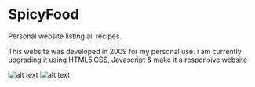 # SpicyFood
Personal website listing all recipes. 

This website was developed in 2009 for my personal use. 
i am currently upgrading it using HTML5,CSS, Javascript & make it a responsive website 

![alt text](.jpg "Index Page")
![alt text](.jpg "Recipe Index Page")
